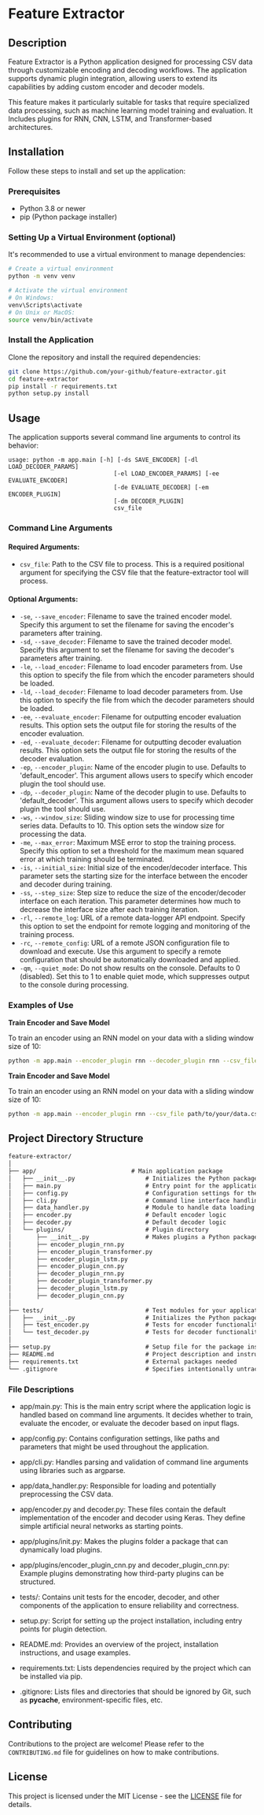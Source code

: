 
# Feature Extractor 

## Description

Feature Extractor is a Python application designed for processing CSV data through customizable encoding and decoding workflows. The application supports dynamic plugin integration, allowing users to extend its capabilities by adding custom encoder and decoder models. 

This feature makes it particularly suitable for tasks that require specialized data processing, such as machine learning model training and evaluation. It Includes plugins for RNN, CNN, LSTM, and Transformer-based architectures.

## Installation

Follow these steps to install and set up the application:

### Prerequisites
- Python 3.8 or newer
- pip (Python package installer)

### Setting Up a Virtual Environment (optional)
It's recommended to use a virtual environment to manage dependencies:

```bash
# Create a virtual environment
python -m venv venv

# Activate the virtual environment
# On Windows:
venv\Scripts\activate
# On Unix or MacOS:
source venv/bin/activate
```

### Install the Application
Clone the repository and install the required dependencies:

```bash
git clone https://github.com/your-github/feature-extractor.git
cd feature-extractor
pip install -r requirements.txt
python setup.py install
```

## Usage

The application supports several command line arguments to control its behavior:

```
usage: python -m app.main [-h] [-ds SAVE_ENCODER] [-dl LOAD_DECODER_PARAMS]
                              [-el LOAD_ENCODER_PARAMS] [-ee EVALUATE_ENCODER]
                              [-de EVALUATE_DECODER] [-em ENCODER_PLUGIN]
                              [-dm DECODER_PLUGIN]
                              csv_file
```


### Command Line Arguments

#### Required Arguments:
- `csv_file`: Path to the CSV file to process. This is a required positional argument for specifying the CSV file that the feature-extractor tool will process.

#### Optional Arguments:
- `-se`, `--save_encoder`: Filename to save the trained encoder model. Specify this argument to set the filename for saving the encoder's parameters after training.
- `-sd`, `--save_decoder`: Filename to save the trained decoder model. Specify this argument to set the filename for saving the decoder's parameters after training.
- `-le`, `--load_encoder`: Filename to load encoder parameters from. Use this option to specify the file from which the encoder parameters should be loaded.
- `-ld`, `--load_decoder`: Filename to load decoder parameters from. Use this option to specify the file from which the decoder parameters should be loaded.
- `-ee`, `--evaluate_encoder`: Filename for outputting encoder evaluation results. This option sets the output file for storing the results of the encoder evaluation.
- `-ed`, `--evaluate_decoder`: Filename for outputting decoder evaluation results. This option sets the output file for storing the results of the decoder evaluation.
- `-ep`, `--encoder_plugin`: Name of the encoder plugin to use. Defaults to 'default_encoder'. This argument allows users to specify which encoder plugin the tool should use.
- `-dp`, `--decoder_plugin`: Name of the decoder plugin to use. Defaults to 'default_decoder'. This argument allows users to specify which decoder plugin the tool should use.
- `-ws`, `--window_size`: Sliding window size to use for processing time series data. Defaults to 10. This option sets the window size for processing the data.
- `-me`, `--max_error`: Maximum MSE error to stop the training process. Specify this option to set a threshold for the maximum mean squared error at which training should be terminated.
- `-is`, `--initial_size`: Initial size of the encoder/decoder interface. This parameter sets the starting size for the interface between the encoder and decoder during training.
- `-ss`, `--step_size`: Step size to reduce the size of the encoder/decoder interface on each iteration. This parameter determines how much to decrease the interface size after each training iteration.
- `-rl`, `--remote_log`: URL of a remote data-logger API endpoint. Specify this option to set the endpoint for remote logging and monitoring of the training process.
- `-rc`, `--remote_config`: URL of a remote JSON configuration file to download and execute. Use this argument to specify a remote configuration that should be automatically downloaded and applied.
- `-qm`, `--quiet_mode`: Do not show results on the console. Defaults to 0 (disabled). Set this to 1 to enable quiet mode, which suppresses output to the console during processing.

### Examples of Use

**Train Encoder and Save Model**

To train an encoder using an RNN model on your data with a sliding window size of 10:

```bash
python -m app.main --encoder_plugin rnn --decoder_plugin rnn --csv_file path/to/your/data.csv --window_size 10 --save_encoder rnn_encoder.model
```

**Train Encoder and Save Model**

To train an encoder using an RNN model on your data with a sliding window size of 10:

```bash
python -m app.main --encoder_plugin rnn --csv_file path/to/your/data.csv --window_size 10 --save_encoder rnn_encoder.model
```

## Project Directory Structure
```md
feature-extractor/
│
├── app/                           # Main application package
│   ├── __init__.py                    # Initializes the Python package
│   ├── main.py                        # Entry point for the application
│   ├── config.py                      # Configuration settings for the app
│   ├── cli.py                         # Command line interface handling
│   ├── data_handler.py                # Module to handle data loading
│   ├── encoder.py                     # Default encoder logic
│   ├── decoder.py                     # Default decoder logic
│   └── plugins/                       # Plugin directory
│       ├── __init__.py                # Makes plugins a Python package
│       ├── encoder_plugin_rnn.py
│       ├── encoder_plugin_transformer.py
│       ├── encoder_plugin_lstm.py
│       ├── encoder_plugin_cnn.py
│       ├── decoder_plugin_rnn.py
│       ├── decoder_plugin_transformer.py
│       ├── decoder_plugin_lstm.py
│       ├── decoder_plugin_cnn.py
│
├── tests/                             # Test modules for your application
│   ├── __init__.py                    # Initializes the Python package for tests
│   ├── test_encoder.py                # Tests for encoder functionality
│   └── test_decoder.py                # Tests for decoder functionality
│
├── setup.py                           # Setup file for the package installation
├── README.md                          # Project description and instructions
├── requirements.txt                   # External packages needed
└── .gitignore                         # Specifies intentionally untracked files to ignore
```

### File Descriptions

- app/main.py: This is the main entry script where the application logic is handled based on command line arguments. It decides whether to train, evaluate the encoder, or evaluate the decoder based on input flags.

- app/config.py: Contains configuration settings, like paths and parameters that might be used throughout the application.

- app/cli.py: Handles parsing and validation of command line arguments using libraries such as argparse.

- app/data_handler.py: Responsible for loading and potentially preprocessing the CSV data.

- app/encoder.py and decoder.py: These files contain the default implementation of the encoder and decoder using Keras. They define simple artificial neural networks as starting points.

- app/plugins/init.py: Makes the plugins folder a package that can dynamically load plugins.

- app/plugins/encoder_plugin_cnn.py and decoder_plugin_cnn.py: Example plugins demonstrating how third-party plugins can be structured.

- tests/: Contains unit tests for the encoder, decoder, and other components of the application to ensure reliability and correctness.

- setup.py: Script for setting up the project installation, including entry points for plugin detection.

- README.md: Provides an overview of the project, installation instructions, and usage examples.

- requirements.txt: Lists dependencies required by the project which can be installed via pip.

- .gitignore: Lists files and directories that should be ignored by Git, such as __pycache__, environment-specific files, etc.


## Contributing

Contributions to the project are welcome! Please refer to the `CONTRIBUTING.md` file for guidelines on how to make contributions.

## License

This project is licensed under the MIT License - see the [LICENSE](LICENSE) file for details.

